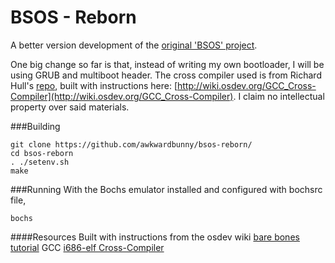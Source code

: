 BSOS - Reborn
===========
A better version development of the [original 'BSOS' project](https://github.com/aplabs/bsos).

One big change so far is that, instead of writing my own bootloader, I will be using GRUB and multiboot header.
The cross compiler used is from Richard Hull's [repo](https://github.com/rm-hull/i686-elf), built with instructions here: [http://wiki.osdev.org/GCC_Cross-Compiler](http://wiki.osdev.org/GCC_Cross-Compiler).
I claim no intellectual property over said materials.

###Building
```
git clone https://github.com/awkwardbunny/bsos-reborn/
cd bsos-reborn
. ./setenv.sh
make
```

###Running
With the Bochs emulator installed and configured with bochsrc file,
```
bochs
```

####Resources
Built with instructions from the osdev wiki [bare bones tutorial](http://wiki.osdev.org/Bare_Bones)
GCC [i686-elf Cross-Compiler](https://github.com/rm-hull/i686-elf)
